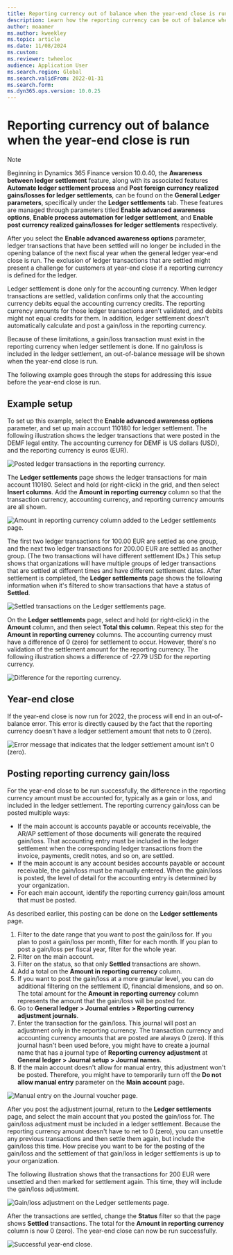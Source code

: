 ```yaml
---
title: Reporting currency out of balance when the year-end close is run
description: Learn how the reporting currency can be out of balance when the year-end close is run, including an outline on posting reporting currency gain/loss.
author: moaamer
ms.author: kweekley
ms.topic: article
ms.date: 11/08/2024
ms.custom:
ms.reviewer: twheeloc
audience: Application User
ms.search.region: Global
ms.search.validFrom: 2022-01-31
ms.search.form: 
ms.dyn365.ops.version: 10.0.25
---
```


# Reporting currency out of balance when the year-end close is run

> [!Note]
> Beginning in Dynamics 365 Finance version 10.0.40, the **Awareness between ledger settlement** feature, along with its associated features **Automate ledger settlement process** and **Post foreign currency realized gains/losses for ledger settlements**, can be found on the **General Ledger parameters**, specifically under the **Ledger settlements** tab. These features are managed through parameters titled **Enable advanced awareness options**, **Enable process automation for ledger settlement**, and **Enable post currency realized gains/losses for ledger settlements** respectively.

After you select the **Enable advanced awareness options** parameter, ledger transactions that have been settled will no longer be included in the opening balance of the next fiscal year when the general ledger year-end close is run. The exclusion of ledger transactions that are settled might present a challenge for customers at year-end close if a reporting currency is defined for the ledger.

Ledger settlement is done only for the accounting currency. When ledger transactions are settled, validation confirms only that the accounting currency debits equal the accounting currency credits. The reporting currency amounts for those ledger transactions aren't validated, and debits might not equal credits for them. In addition, ledger settlement doesn't automatically calculate and post a gain/loss in the reporting currency.

Because of these limitations, a gain/loss transaction must exist in the reporting currency when ledger settlement is done. If no gain/loss is included in the ledger settlement, an out-of-balance message will be shown when the year-end close is run.

The following example goes through the steps for addressing this issue before the year-end close is run.

## Example setup

To set up this example, select the **Enable advanced awareness options** parameter, and set up main account 110180 for ledger settlement. The following illustration shows the ledger transactions that were posted in the DEMF legal entity. The accounting currency for DEMF is US dollars (USD), and the reporting currency is euros (EUR).

![Posted ledger transactions in the reporting currency.](./media/reporting-currency-1.png)

The **Ledger settlements** page shows the ledger transactions for main account 110180. Select and hold (or right-click) in the grid, and then select **Insert columns**. Add the **Amount in reporting currency** column so that the transaction currency, accounting currency, and reporting currency amounts are all shown.

![Amount in reporting currency column added to the Ledger settlements page.](./media/Ledger-settlement2.png)

The first two ledger transactions for 100.00 EUR are settled as one group, and the next two ledger transactions for 200.00 EUR are settled as another group. (The two transactions will have different settlement IDs.) This setup shows that organizations will have multiple groups of ledger transactions that are settled at different times and have different settlement dates. After settlement is completed, the **Ledger settlements** page shows the following information when it's filtered to show transactions that have a status of **Settled**.

![Settled transactions on the Ledger settlements page.](./media/Settled-trans-filtered3.png)

On the **Ledger settlements** page, select and hold (or right-click) in the **Amount** column, and then select **Total this column**. Repeat this step for the **Amount in reporting currency** columns. The accounting currency must have a difference of 0 (zero) for settlement to occur. However, there's no validation of the settlement amount for the reporting currency. The following illustration shows a difference of -27.79 USD for the reporting currency.

![Difference for the reporting currency.](./media/Difference4.png)

## Year-end close

If the year-end close is now run for 2022, the process will end in an out-of-balance error. This error is directly caused by the fact that the reporting currency doesn't have a ledger settlement amount that nets to 0 (zero).

![Error message that indicates that the ledger settlement amount isn't 0 (zero).](./media/YEC5.png)

## Posting reporting currency gain/loss

For the year-end close to be run successfully, the difference in the reporting currency amount must be accounted for, typically as a gain or loss, and included in the ledger settlement. The reporting currency gain/loss can be posted multiple ways:

- If the main account is accounts payable or accounts receivable, the AR/AP settlement of those documents will generate the required gain/loss. That accounting entry must be included in the ledger settlement when the corresponding ledger transactions from the invoice, payments, credit notes, and so on, are settled.
- If the main account is any account besides accounts payable or account receivable, the gain/loss must be manually entered. When the gain/loss is posted, the level of detail for the accounting entry is determined by your organization.
- For each main account, identify the reporting currency gain/loss amount that must be posted.

As described earlier, this posting can be done on the **Ledger settlements** page.

1. Filter to the date range that you want to post the gain/loss for. If you plan to post a gain/loss per month, filter for each month. If you plan to post a gain/loss per fiscal year, filter for the whole year.
2. Filter on the main account.
3. Filter on the status, so that only **Settled** transactions are shown.
4. Add a total on the **Amount in reporting currency** column.
5. If you want to post the gain/loss at a more granular level, you can do additional filtering on the settlement ID, financial dimensions, and so on. The total amount for the **Amount in reporting currency** column represents the amount that the gain/loss will be posted for.
6. Go to **General ledger \> Journal entries \> Reporting currency adjustment journals**.
7. Enter the transaction for the gain/loss. This journal will post an adjustment only in the reporting currency. The transaction currency and accounting currency amounts that are posted are always 0 (zero). If this journal hasn't been used before, you might have to create a journal name that has a journal type of **Reporting currency adjustment** at **General ledger \> Journal setup \> Journal names**.
8. If the main account doesn't allow for manual entry, this adjustment won't be posted. Therefore, you might have to temporarily turn off the **Do not allow manual entry** parameter on the **Main account** page.

![Manual entry on the Journal voucher page.](./media/Manual-entry6.png)

After you post the adjustment journal, return to the **Ledger settlements** page, and select the main account that you posted the gain/loss for. The gain/loss adjustment must be included in a ledger settlement. Because the reporting currency amount doesn't have to net to 0 (zero), you can unsettle any previous transactions and then settle them again, but include the gain/loss this time. How precise you want to be for the posting of the gain/loss and the settlement of that gain/loss in ledger settlements is up to your organization.

The following illustration shows that the transactions for 200 EUR were unsettled and then marked for settlement again. This time, they will include the gain/loss adjustment.

![Gain/loss adjustment on the Ledger settlements page.](./media/gain-loss7.png)

After the transactions are settled, change the **Status** filter so that the page shows **Settled** transactions. The total for the **Amount in reporting currency** column is now 0 (zero). The year-end close can now be run successfully.

![Successful year-end close.](./media/Zero-settled8.png)
